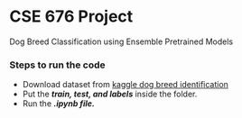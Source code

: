 # **CSE 676 Project**
Dog Breed Classification using Ensemble Pretrained Models
### Steps to run the code
+ Download dataset from [kaggle dog breed identification](https://www.kaggle.com/competitions/dog-breed-identification/data)
+ Put the ***train, test, and labels*** inside the folder.
+ Run the ***.ipynb file.***
